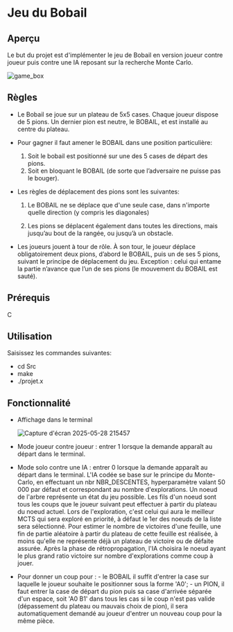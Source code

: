 
# Jeu du Bobail

## Aperçu 
Le but du projet est d'implémenter le jeu de Bobail en version joueur contre joueur puis contre une IA reposant sur la recherche Monte Carlo. 

![game_box](https://github.com/user-attachments/assets/f35618ce-83c2-4034-bbb5-5d75bd64ae13)

## Règles

- Le Bobail se joue sur un plateau de 
5x5 cases. Chaque joueur dispose de 5 pions. Un dernier pion est 
neutre, le BOBAIL, et est installé au centre du plateau.

-  Pour gagner il faut amener le BOBAIL dans une position particulière:
     1.  Soit le bobail est positionné sur 
une des 5 cases de départ des 
pions.
     2. Soit en bloquant le BOBAIL (de 
sorte que l’adversaire ne puisse 
pas le bouger).

 - Les règles de déplacement des pions sont les suivantes:
     1. Le BOBAIL ne se déplace que 
d'une seule case, dans 
n'importe quelle direction (y 
compris les diagonales)

    2. Les pions se déplacent 
également dans toutes les 
directions, mais jusqu’au bout 
de la rangée, ou jusqu’à un 
obstacle.

- Les joueurs jouent à tour de rôle. À son tour, le joueur déplace obligatoirement deux 
pions, d’abord le BOBAIL, puis un de ses 5 pions, suivant le principe 
de déplacement du jeu.
Exception : celui qui entame la partie n’avance que l’un de ses pions 
(le mouvement du BOBAIL est sauté).

## Prérequis
C

## Utilisation
Saisissez les commandes suivantes:

- cd Src
- make
- ./projet.x 


## Fonctionnalité 
- Affichage dans le terminal
  
  ![Capture d'écran 2025-05-28 215457](https://github.com/user-attachments/assets/e711b9ba-2958-4565-8724-4ba21834b599)
  
- Mode joueur contre joueur : entrer 1  lorsque la demande apparaît au départ dans le terminal.
- Mode solo contre une IA : entrer 0 lorsque la demande apparaît au départ dans le terminal. L'IA codée se base sur le principe du Monte-Carlo, en effectuant un nbr NBR_DESCENTES, hyperparamètre valant 50 000  par défaut et correspondant au nombre d'explorations. Un noeud de l'arbre représente un état du jeu possible. Les fils d'un noeud sont tous les coups que le joueur suivant peut effectuer à partir du plateau du  noeud actuel. Lors de l'exploration, c'est celui qui aura le meilleur MCTS qui sera exploré en priorité, à défaut le 1er des noeuds de la liste sera sélectionné. Pour estimer le nombre de victoires d'une feuille, une fin de partie aléatoire à partir du plateau de cette feuille est réalisée, à moins qu'elle ne représente déjà un plateau de victoire ou de défaite assurée. Après la phase de rétropropagation, l'IA choisira le noeud ayant le plus grand ratio victoire sur nombre d'explorations comme coup à jouer.
- Pour donner un coup pour :
       - le BOBAIL il suffit d'entrer la case sur laquelle le joueur souhaite le positionner sous la forme 'A0';
       - un PION, il faut entrer la case de départ du pion puis sa case d'arrivée séparée d'un espace, soit 'A0 B1'
  dans tous les cas si le coup n'est pas valide (dépassement du plateau ou mauvais choix de pion), il sera automatiquement demandé au joueur d'entrer un nouveau coup pour la même pièce.






